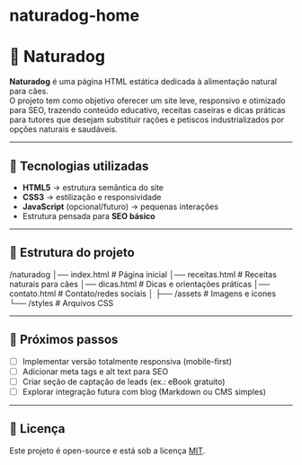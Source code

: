 # naturadog-home
# 🐾 Naturadog

**Naturadog** é uma página HTML estática dedicada à alimentação natural para cães.  
O projeto tem como objetivo oferecer um site leve, responsivo e otimizado para SEO, trazendo conteúdo educativo, receitas caseiras e dicas práticas para tutores que desejam substituir rações e petiscos industrializados por opções naturais e saudáveis.

---

## 🔧 Tecnologias utilizadas
- **HTML5** → estrutura semântica do site  
- **CSS3** → estilização e responsividade  
- **JavaScript** (opcional/futuro) → pequenas interações  
- Estrutura pensada para **SEO básico**

---

## 📂 Estrutura do projeto
/naturadog
│── index.html # Página inicial
│── receitas.html # Receitas naturais para cães
│── dicas.html # Dicas e orientações práticas
│── contato.html # Contato/redes sociais
│
├── /assets # Imagens e ícones
└── /styles # Arquivos CSS


---

## 🚀 Próximos passos
- [ ] Implementar versão totalmente responsiva (mobile-first)  
- [ ] Adicionar meta tags e alt text para SEO  
- [ ] Criar seção de captação de leads (ex.: eBook gratuito)  
- [ ] Explorar integração futura com blog (Markdown ou CMS simples)  

---

## 📜 Licença
Este projeto é open-source e está sob a licença [MIT](LICENSE).
